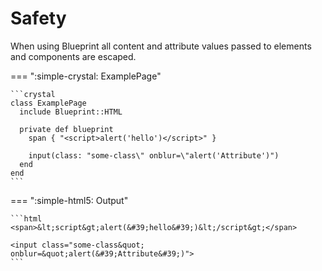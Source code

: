 # Safety

When using Blueprint all content and attribute values passed to elements and
components are escaped.

=== ":simple-crystal: ExamplePage"

    ```crystal
    class ExamplePage
      include Blueprint::HTML

      private def blueprint
        span { "<script>alert('hello')</script>" }

        input(class: "some-class\" onblur=\"alert('Attribute')")
      end
    end
    ```

=== ":simple-html5: Output"

    ```html
    <span>&lt;script&gt;alert(&#39;hello&#39;)&lt;/script&gt;</span>

    <input class="some-class&quot; onblur=&quot;alert(&#39;Attribute&#39;)">
    ```

